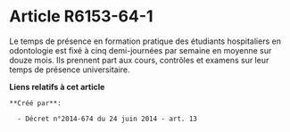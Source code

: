 # Article R6153-64-1

Le temps de présence en formation pratique des étudiants hospitaliers en odontologie est fixé à cinq demi-journées par
semaine en moyenne sur douze mois. Ils prennent part aux cours, contrôles et examens sur leur temps de présence
universitaire.

**Liens relatifs à cet article**

	**Créé par**:

	  - Décret n°2014-674 du 24 juin 2014 - art. 13
